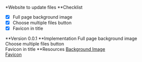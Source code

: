 *Website to update files
**Checklist
- [x] Full page background image
- [x] Choose multiple files button
- [x] Favicon in title

**Version 0.0.1
**Implementation
Full page background image\
Choose multiple files button\
Favicon in title
**Resources
[Background Image](https://www.information-age.com/low-code-technology-emerging-term-definition-123465654/)\
[Favicon](https://www.flaticon.com/free-icon/file_118098)